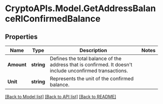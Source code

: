 # CryptoAPIs.Model.GetAddressBalanceRIConfirmedBalance

## Properties

Name | Type | Description | Notes
------------ | ------------- | ------------- | -------------
**Amount** | **string** | Defines the total balance of the address that is confirmed. It doesn&#39;t include unconfirmed transactions. | 
**Unit** | **string** | Represents the unit of the confirmed balance. | 

[[Back to Model list]](../README.md#documentation-for-models) [[Back to API list]](../README.md#documentation-for-api-endpoints) [[Back to README]](../README.md)

